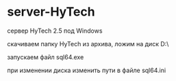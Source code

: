 # server-HyTech
сервер HyTech 2.5 под Windows

скачиваем папку HyTech из архива,  ложим  на диск D:\ 

запускаем файл sql64.exe

при изменении диска изменить пути в файле sql64.ini

